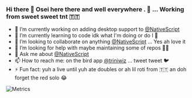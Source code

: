 ### Hi there 👋 Osei here there and well everywhere . 👀 ... Working from sweet sweet tnt 🇹🇹

- 🔭 I’m currently working on adding desktop support to [@NativeScript](https://github.com/NativeScript)
- 🌱 I’m currently learning to code idk what I'm doing or do I 🤔
- 👯 I’m looking to collaborate on anything [@NativeScript](https://github.com/NativeScript) ... Yes ah love it
- 🤔 I’m looking for help with maybe maintaining some of repos 🤷‍♂️
- 💬 Ask me about [@NativeScript](https://github.com/NativeScript)
- 📫 How to reach me: on the bird app [@triniwiz](https://twitter.com/triniwiz) ... tweet tweet 🐦 
- ⚡ Fun fact: yuh a live until yuh ate doubles or ah lil roti from 🇹🇹 an doh forget the red solo 😂



![Metrics](https://metrics.lecoq.io/triniwiz?template=classic&languages=1&lines=1&base.indepth=false&base.hireable=false&languages.limit=8&languages.threshold=0%25&languages.other=false&languages.colors=github&languages.sections=most-used&languages.indepth=false&languages.analysis.timeout=15&languages.categories=markup%2C%20programming&languages.recent.categories=markup%2C%20programming&languages.recent.load=300&languages.recent.days=14&config.timezone=America%2FPort_of_Spain)


<!--
**triniwiz/triniwiz** is a ✨ _special_ ✨ repository because its `README.md` (this file) appears on your GitHub profile.

Here are some ideas to get you started:

- 🔭 I’m currently working on ...
- 🌱 I’m currently learning ...
- 👯 I’m looking to collaborate on ...
- 🤔 I’m looking for help with ...
- 💬 Ask me about ...
- 📫 How to reach me: ...
- 😄 Pronouns: ...
- ⚡ Fun fact: ...
-->
